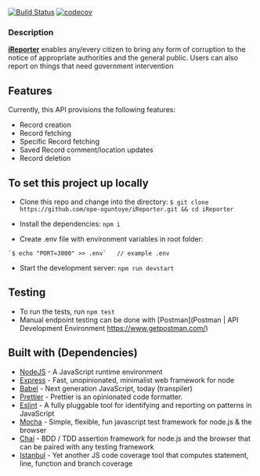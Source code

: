 [![Build Status](https://travis-ci.org/ope-oguntoye/iReporter.svg?branch=develop)](https://travis-ci.org/ope-oguntoye/iReporter)
[![codecov](https://codecov.io/gh/ope-oguntoye/iReporter/branch/develop/graph/badge.svg)](https://codecov.io/gh/ope-oguntoye/iReporter)


### Description
[**iReporter**](https://ireporter-pms.herokuapp.com/api/v1) enables any/every citizen to bring any form of corruption to the notice of appropriate authorities and the general public. Users can also report on things that need government intervention

## Features
Currently, this API provisions the following features:
 - Record creation
 - Record fetching
 - Specific Record fetching
 - Saved Record comment/location updates
 - Record deletion

## To set this project up locally
* Clone this repo and change into the directory:
 `$ git clone https://github.com/ope-oguntoye/iReporter.git && cd iReporter`

* Install the dependencies:  `npm i`

* Create .env file with environment variables in root folder:
``` gherkin
`$ echo "PORT=3000" >> .env`   // example .env
```
* Start the development server: `npm run devstart`

## Testing
* To run the tests, run `npm test`
* Manual endpoint testing can be done with [Postman](Postman | API Development Environment
https://www.getpostman.com/)


## Built with (Dependencies)
- [NodeJS](https://github.com/nodejs/node) - A JavaScript runtime environment
- [Express](https://github.com/expressjs/express) - Fast, unopinionated, minimalist web framework for node
- [Babel](https://github.com/babel/babel) - Next generation JavaScript, today (transpiler)
- [Prettier](https://github.com/babel/babel) - Prettier is an opinionated code formatter.
- [Eslint](https://github.com/eslint/eslint) - A fully pluggable tool for identifying and reporting on patterns in JavaScript
- [Mocha](https://github.com/mochajs/mocha) - Simple, flexible, fun javascript test framework for node.js & the browser
- [Chai](https://github.com/chaijs/chai) - BDD / TDD assertion framework for node.js and the browser that can be paired with any testing framework
- [Istanbul](https://github.com/istanbuljs) - Yet another JS code coverage tool that computes statement, line, function and branch coverage
